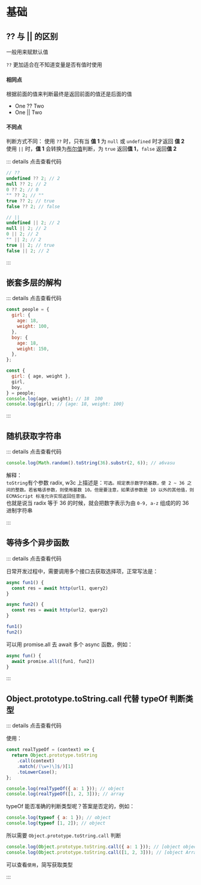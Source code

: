 # 基础

## ?? 与 || 的区别

一般用来赋默认值

`??` 更加适合在不知道变量是否有值时使用

#### 相同点

根据前面的值来判断最终是返回前面的值还是后面的值

- One ?? Two
- One || Two

#### 不同点

判断方式不同：
使用 `??` 时，只有当 **值 1** 为 `null` 或 `undefined` 时才返回 **值 2**  
使用 `||` 时，**值 1** 会转换为[布尔值](https://developer.mozilla.org/zh-CN/docs/Glossary/Truthy)判断，为 `true` 返回**值 1**，`false` 返回**值 2**

::: details 点击查看代码

```js
// ??
undefined ?? 2; // 2
null ?? 2; // 2
0 ?? 2; // 0
"" ?? 2; // ""
true ?? 2; // true
false ?? 2; // false

// ||
undefined || 2; // 2
null || 2; // 2
0 || 2; // 2
"" || 2; // 2
true || 2; // true
false || 2; // 2
```

:::

## 嵌套多层的解构

::: details 点击查看代码

```js
const people = {
  girl: {
    age: 18,
    weight: 100,
  },
  boy: {
    age: 18,
    weight: 150,
  },
};

const {
  girl: { age, weight },
  girl,
  boy,
} = people;
console.log(age, weight); // 18  100
console.log(girl); // {age: 18, weight: 100}
```

:::

## 随机获取字符串

::: details 点击查看代码

```js
console.log(Math.random().toString(36).substr(2, 6)); // a6vasu
```

解释：  
`toString`有个参数 radix, w3c 上描述是：`可选。规定表示数字的基数，使 2 ~ 36 之间的整数。若省略该参数，则使用基数 10。但是要注意，如果该参数是 10 以外的其他值，则 ECMAScript 标准允许实现返回任意值。`  
也就是说当 radix 等于 36 的时候，就会把数字表示为由 `0-9, a-z` 组成的的 36 进制字符串

:::

## 等待多个异步函数

::: details 点击查看代码

日常开发过程中，需要调用多个接口去获取选择项，正常写法是：

```js
async fun1() {
  const res = await http(url1, query2)
}

async fun2() {
  const res = await http(url2, query2)
}

fun1()
fun2()
```

可以用 promise.all 去 await 多个 async 函数，例如：

```js
async fun() {
  await promise.all([fun1, fun2])
}
```

:::

## Object.prototype.toString.call 代替 typeOf 判断类型

::: details 点击查看代码

使用：

```js
const realTypeOf = (context) => {
  return Object.prototype.toString
    .call(context)
    .match(/(\w+)\]$/)[1]
    .toLowerCase();
};

console.log(realTypeOf({ a: 1 })); // object
console.log(realTypeOf([1, 2, 3])); // array
```

typeOf 能否准确的判断类型呢？答案是否定的，例如：

```js
console.log(typeof { a: 1 }); // object
console.log(typeof [1, 2]); // object
```

所以需要 `Object.prototype.toString.call` 判断

```js
console.log(Object.prototype.toString.call({ a: 1 })); // [object object]
console.log(Object.prototype.toString.call([1, 2, 3])); // [object Array]
```

可以查看`使用`，简写获取类型

:::
